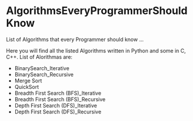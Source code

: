 # AlgorithmsEveryProgrammerShouldKnow
List of Algorithms that every Programmer should know ...

Here you will find all the listed Algorithms written in Python and some in C, C++. List of Alorithmas are:

- BinarySearch_Iterative
- BinarySearch_Recursive
- Merge Sort
- QuickSort
- Breadth First Search (BFS)_Iterative
- Breadth First Search (BFS)_Recursive
- Depth First Search (DFS)_Iterative
- Depth First Search (DFS)_Recursive
